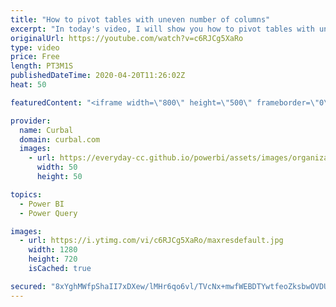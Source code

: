 ```yaml
---
title: "How to pivot tables with uneven number of columns"
excerpt: "In today's video, I will show you how to pivot tables with uneven number of columns without getting the error: Too many elements in the enumeration to complete...  If that didnt work, check this solution: https://www.youtube.com/watch?v=aTXQ77Vf5Gc  and if you are new to pivot, unpivot and transpose,"
originalUrl: https://youtube.com/watch?v=c6RJCg5XaRo
type: video
price: Free
length: PT3M1S
publishedDateTime: 2020-04-20T11:26:02Z
heat: 50

featuredContent: "<iframe width=\"800\" height=\"500\" frameborder=\"0\" src=\"https://www.youtube.com/embed/c6RJCg5XaRo\" allow=\"accelerometer; autoplay; encrypted-media; gyroscope; picture-in-picture\" allowfullscreen></iframe>"

provider:
  name: Curbal
  domain: curbal.com
  images:
    - url: https://everyday-cc.github.io/powerbi/assets/images/organizations/curbal.com-50x50.jpg
      width: 50
      height: 50

topics:
  - Power BI
  - Power Query

images:
  - url: https://i.ytimg.com/vi/c6RJCg5XaRo/maxresdefault.jpg
    width: 1280
    height: 720
    isCached: true

secured: "8xYghMWfpShaII7xDXew/lMHr6qo6vl/TVcNx+mwfWEBDTYwtfeoZksbwOVDULuar62D7Ie2oCRAtv3mmst74wDfr6WIgcMYpUJ2fWB/rkfUJ/pyFTNtWxYD0K7SiH9avAXlhNbnflXttjmUyFdPzbDmHLIsfWufw3rl1Sg+3PG1lLb+IX2OViFAojt5OAHULDiqChkKx6od8MSrU3gPoLoaMzH90q67c8G1TA2fXbkmp2dcxqSaD5mVb+uy+z+RdfLdV7Zx9vAezIa4RTNwVJjWEGmGPgHR1gb6C2hbbt9KMpHHrdyTRyFddiERDxfZ02zHcsg78qfyp92eJ4YXO4v5bZFBSgX1yWvXMmOMqMnSdIVMGwt08OgW+K0Y6gk69izjz0YzgFNhcgus+9EQVnN9cFnQ5gCH97YYNoaBDcA=;4+9ma/9t8qAuVu2FpzfVsw=="
---
```


